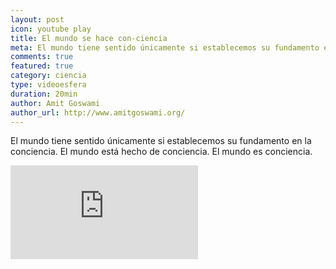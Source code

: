 ```yaml
---
layout: post
icon: youtube play
title: El mundo se hace con-ciencia
meta: El mundo tiene sentido únicamente si establecemos su fundamento en la conciencia. El mundo está hecho de conciencia. El mundo es conciencia.
comments: true
featured: true
category: ciencia
type: videoesfera
duration: 20min
author: Amit Goswami
author_url: http://www.amitgoswami.org/
---
```


<p>
El mundo tiene sentido únicamente si establecemos su fundamento en la conciencia. El mundo está hecho de conciencia. El mundo es conciencia.
</p>
<div class="video">
  <div class="video-wrapper">
<iframe src="https://www.youtube.com/embed/Dza3edoKLNk" frameborder="0" allowfullscreen></iframe>
  </div>
</div>

